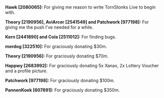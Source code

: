 **Hawk [2080065]:**
For giving me reason to write TornStonks Live to begin with.

**Theory [2190956], AviArcer [2541549] and Patchwork [977198]:**
For giving me the push I've needed for a while.

**Kern [2441890] and Cola [2511012]:**
For finding bugs.

**merdog [322510]:**
For graciously donating $30m.

**Theory [2190956]:**
For graciously donating $70m.

**Happwy [2683992]:**
For graciously donating 5x Xanax, 2x Lottery Voucher and a profile picture.

**Patchwork [977198]:**
For graciously donating $100m.

**PannenKoek [607891]:**
For graciously donating $350m.
